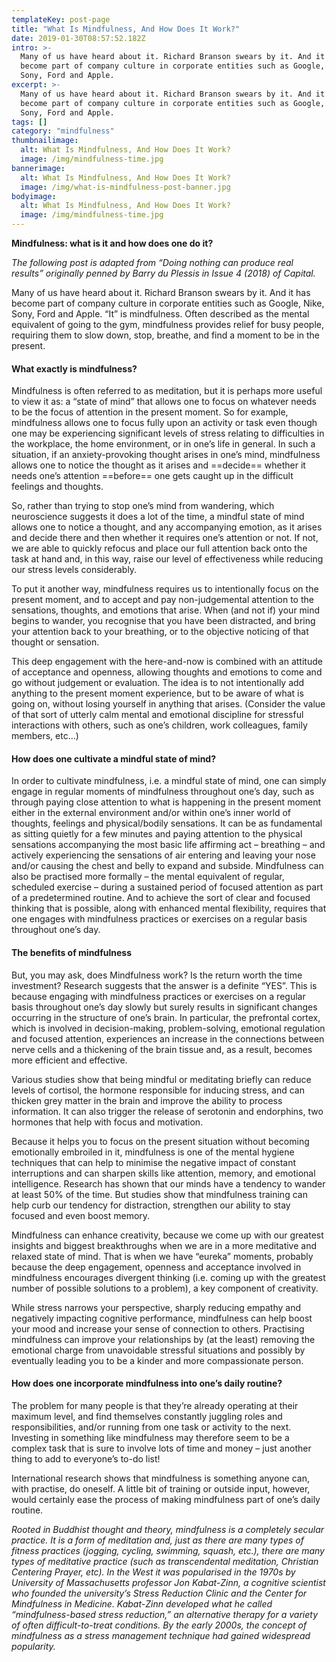 ```yaml
---
templateKey: post-page
title: "What Is Mindfulness, And How Does It Work?"
date: 2019-01-30T08:57:52.182Z
intro: >-
  Many of us have heard about it. Richard Branson swears by it. And it has
  become part of company culture in corporate entities such as Google, Nike,
  Sony, Ford and Apple.
excerpt: >-
  Many of us have heard about it. Richard Branson swears by it. And it has
  become part of company culture in corporate entities such as Google, Nike,
  Sony, Ford and Apple.
tags: []
category: "mindfulness"
thumbnailimage:
  alt: What Is Mindfulness, And How Does It Work?
  image: /img/mindfulness-time.jpg
bannerimage:
  alt: What Is Mindfulness, And How Does It Work?
  image: /img/what-is-mindfulness-post-banner.jpg
bodyimage:
  alt: What Is Mindfulness, And How Does It Work?
  image: /img/mindfulness-time.jpg
---
```


**Mindfulness: what is it and how does one do it?**

_The following post is adapted from “Doing nothing can produce real results” originally penned by Barry du Plessis in Issue 4 (2018) of Capital._

Many of us have heard about it. Richard Branson swears by it. And it has become part of company culture in corporate entities such as Google, Nike, Sony, Ford and Apple. “It” is mindfulness. Often described as the mental equivalent of going to the gym, mindfulness provides relief for busy people, requiring them to slow down, stop, breathe, and find a moment to be in the present.

<h4>What exactly is mindfulness?</h4>

Mindfulness is often referred to as meditation, but it is perhaps more useful to view it as: a “state of mind” that allows one to focus on whatever needs to be the focus of attention in the present moment. So for example, mindfulness allows one to focus fully upon an activity or task even though one may be experiencing significant levels of stress relating to difficulties in the workplace, the home environment, or in one’s life in general. In such a situation, if an anxiety-provoking thought arises in one’s mind, mindfulness allows one to notice the thought as it arises and ==decide== whether it needs one’s attention ==before== one gets caught up in the difficult feelings and thoughts.

So, rather than trying to stop one’s mind from wandering, which neuroscience suggests it does a lot of the time, a mindful state of mind allows one to notice a thought, and any accompanying emotion, as it arises and decide there and then whether it requires one’s attention or not. If not, we are able to quickly refocus and place our full attention back onto the task at hand and, in this way, raise our level of effectiveness while reducing our stress levels considerably.

To put it another way, mindfulness requires us to intentionally focus on the present moment, and to accept and pay non-judgemental attention to the sensations, thoughts, and emotions that arise. When (and not if) your mind begins to wander, you recognise that you have been distracted, and bring your attention back to your breathing, or to the objective noticing of that thought or sensation.

This deep engagement with the here-and-now is combined with an attitude of acceptance and openness, allowing thoughts and emotions to come and go without judgement or evaluation. The idea is to not intentionally add anything to the present moment experience, but to be aware of what is going on, without losing yourself in anything that arises. (Consider the value of that sort of utterly calm mental and emotional discipline for stressful interactions with others, such as one’s children, work colleagues, family members, etc...)

<h4>How does one cultivate a mindful state of mind?</h4>

In order to cultivate mindfulness, i.e. a mindful state of mind, one can simply engage in regular moments of mindfulness throughout one’s day, such as through paying close attention to what is happening in the present moment either in the external environment and/or within one’s inner world of thoughts, feelings and physical/bodily sensations. It can be as fundamental as sitting quietly for a few minutes and paying attention to the physical sensations accompanying the most basic life affirming act – breathing – and actively experiencing the sensations of air entering and leaving your nose and/or causing the chest and belly to expand and subside. Mindfulness can also be practised more formally – the mental equivalent of regular, scheduled exercise – during a sustained period of focused attention as part of a predetermined routine. And to achieve the sort of clear and focused thinking that is possible, along with enhanced mental flexibility, requires that one engages with mindfulness practices or exercises on a regular basis throughout one’s day.

<h4>The benefits of mindfulness</h4>

But, you may ask, does Mindfulness work? Is the return worth the time investment? Research suggests that the answer is a definite “YES”. This is because engaging with mindfulness practices or exercises on a regular basis throughout one’s day slowly but surely results in significant changes occurring in the structure of one’s brain. In particular, the prefrontal cortex, which is involved in decision-making, problem-solving, emotional regulation and focused attention, experiences an increase in the connections between nerve cells and a thickening of the brain tissue and, as a result, becomes more efficient and effective.

Various studies show that being mindful or meditating briefly can reduce levels of cortisol, the hormone responsible for inducing stress, and can thicken grey matter in the brain and improve the ability to process information. It can also trigger the release of serotonin and endorphins, two hormones that help with focus and motivation.

Because it helps you to focus on the present situation without becoming emotionally embroiled in it, mindfulness is one of the mental hygiene techniques that can help to minimise the negative impact of constant interruptions and can sharpen skills like attention, memory, and emotional intelligence. Research has shown that our minds have a tendency to wander at least 50% of the time. But studies show that mindfulness training can help curb our tendency for distraction, strengthen our ability to stay focused and even boost memory.

Mindfulness can enhance creativity, because we come up with our greatest insights and biggest breakthroughs when we are in a more meditative and relaxed state of mind. That is when we have “eureka” moments, probably because the deep engagement, openness and acceptance involved in mindfulness encourages divergent thinking (i.e. coming up with the greatest number of possible solutions to a problem), a key component of creativity.

While stress narrows your perspective, sharply reducing empathy and negatively impacting cognitive performance, mindfulness can help boost your mood and increase your sense of connection to others. Practising mindfulness can improve your relationships by (at the least) removing the emotional charge from unavoidable stressful situations and possibly by eventually leading you to be a kinder and more compassionate person.

<h4>How does one incorporate mindfulness into one’s daily routine?</h4>

The problem for many people is that they’re already operating at their maximum level, and find themselves constantly juggling roles and responsibilities, and/or running from one task or activity to the next. Investing in something like mindfulness may therefore seem to be a complex task that is sure to involve lots of time and money – just another thing to add to everyone’s to-do list!

International research shows that mindfulness is something anyone can, with practise, do oneself. A little bit of training or outside input, however, would certainly ease the process of making mindfulness part of one’s daily routine.

_Rooted in Buddhist thought and theory, mindfulness is a completely secular practice. It is a form of meditation and, just as there are many types of fitness practices (jogging, cycling, swimming, squash, etc.), there are many types of meditative practice (such as transcendental meditation, Christian Centering Prayer, etc). In the West it was popularised in the 1970s by University of Massachusetts professor Jon Kabat-Zinn, a cognitive scientist who founded the university’s Stress Reduction Clinic and the Center for Mindfulness in Medicine. Kabat-Zinn developed what he called “mindfulness-based stress reduction,” an alternative therapy for a variety of often difficult-to-treat conditions. By the early 2000s, the concept of mindfulness as a stress management technique had gained widespread popularity._
